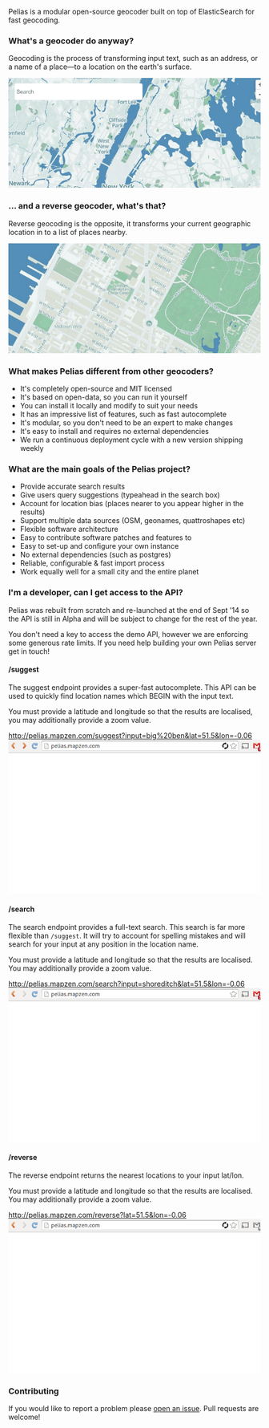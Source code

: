 Pelias is a modular open-source geocoder built on top of ElasticSearch for fast geocoding. 

### What's a geocoder do anyway?

Geocoding is the process of transforming input text, such as an address, or a name of a place—to a location on the earth's surface.

![geocode](./img/geocoding.gif)

### ... and a reverse geocoder, what's that?

Reverse geocoding is the opposite, it transforms your current geographic location in to a list of places nearby.

![reverse](./img/reverse.gif)

### What makes Pelias different from other geocoders?

- It's completely open-source and MIT licensed
- It's based on open-data, so you can run it yourself
- You can install it locally and modify to suit your needs
- It has an impressive list of features, such as fast autocomplete
- It's modular, so you don't need to be an expert to make changes
- It's easy to install and requires no external dependencies
- We run a continuous deployment cycle with a new version shipping weekly

### What are the main goals of the Pelias project?

- Provide accurate search results
- Give users query suggestions (typeahead in the search box)
- Account for location bias (places nearer to you appear higher in the results)
- Support multiple data sources (OSM, geonames, quattroshapes etc)
- Flexible software architecture
- Easy to contribute software patches and features to
- Easy to set-up and configure your own instance
- No external dependencies (such as postgres)
- Reliable, configurable & fast import process
- Work equally well for a small city and the entire planet

### I'm a developer, can I get access to the API?

Pelias was rebuilt from scratch and re-launched at the end of Sept '14 so the API is still in Alpha and will be subject to change for the rest of the year.

You don't need a key to access the demo API, however we are enforcing some generous rate limits. If you need help building your own Pelias server get in touch!

#### /suggest

The suggest endpoint provides a super-fast autocomplete. This API can be used to quickly find location names which BEGIN with the input text.

You must provide a latitude and longitude so that the results are localised, you may additionally provide a zoom value.

http://pelias.mapzen.com/suggest?input=big%20ben&lat=51.5&lon=-0.06
![suggest](./img/suggest.gif)

#### /search

The search endpoint provides a full-text search. This search is far more flexible than `/suggest`. It will try to account for spelling mistakes and will search for your input at any position in the location name.

You must provide a latitude and longitude so that the results are localised. You may additionally provide a zoom value.

http://pelias.mapzen.com/search?input=shoreditch&lat=51.5&lon=-0.06
![search](./img/search.gif)

#### /reverse

The reverse endpoint returns the nearest locations to your input lat/lon.

You must provide a latitude and longitude so that the results are localised. You may additionally provide a zoom value.

http://pelias.mapzen.com/reverse?lat=51.5&lon=-0.06
![reverse](./img/reverse2.gif)

### Contributing

If you would like to report a problem please [open an issue](https://github.com/pelias/pelias/issues).
Pull requests are welcome!
<span id="scroll_mark"></span>
